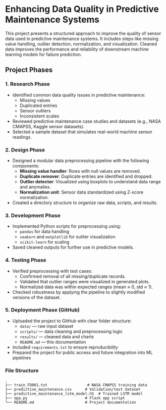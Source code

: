 # Enhancing Data Quality in Predictive Maintenance Systems

This project presents a structured approach to improve the quality of sensor data used in predictive maintenance systems. It includes steps like missing value handling, outlier detection, normalization, and visualization. Cleaned data improves the performance and reliability of downstream machine learning models for failure prediction.

## Project Phases

### 1. Research Phase
- Identified common data quality issues in predictive maintenance:
  - Missing values
  - Duplicated entries
  - Sensor outliers
  - Inconsistent scales
- Reviewed predictive maintenance case studies and datasets (e.g., NASA CMAPSS, Kaggle sensor datasets).
- Selected a sample dataset that simulates real-world machine sensor readings.

### 2. Design Phase
- Designed a modular data preprocessing pipeline with the following components:
  - **Missing value handler**: Rows with null values are removed.
  - **Duplicate remover**: Duplicate entries are identified and dropped.
  - **Outlier detector**: Visualized using boxplots to understand data range and anomalies.
  - **Normalization unit**: Sensor data standardized using Z-score normalization.
- Created a directory structure to organize raw data, scripts, and results.

### 3. Development Phase
- Implemented Python scripts for preprocessing using:
  - `pandas` for data handling
  - `seaborn` and `matplotlib` for outlier visualization
  - `scikit-learn` for scaling
- Saved cleaned outputs for further use in predictive models.

### 4. Testing Phase
- Verified preprocessing with test cases:
  - Confirmed removal of all missing/duplicate records.
  - Validated that outlier ranges were visualized in generated plots.
  - Normalized data was within expected ranges (mean ≈ 0, std ≈ 1).
- Checked robustness by applying the pipeline to slightly modified versions of the dataset.

### 5. Deployment Phase (GitHub)
- Uploaded the project to GitHub with clear folder structure:
  - `data/` — raw input dataset
  - `scripts/` — data cleaning and preprocessing logic
  - `results/` — cleaned data and charts
  - `README.md` — this documentation
- Included `requirements.txt` to ensure reproducibility
- Prepared the project for public access and future integration into ML pipelines

### File Structure

```
.
├── train_FD001.txt                  # NASA CMAPSS training data
├── predictive_maintenance.csv      # Validation/test dataset
├── predictive_maintenance_lstm_model.h5  # Trained LSTM model
├── app.py                          # Flask app script
└── README.md                       # Project documentation
```



